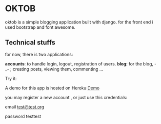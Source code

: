 # OKTOB

oktob is a simple blogging application built with django. for the front end i used bootstrap and font awesome.

## Technical stuffs

for now, there is two applications:

**accounts**: to handle login, logout, registration of users.
**blog**: for the blog, -_- ; creating posts, viewing them, commenting ...

Try it:

A demo for this app is hosted on Heroku [Demo](https://demo-oktob.herokuapp.com/)

you may register a new account , or just use this credentials:

email   test@test.org

password  testtest
